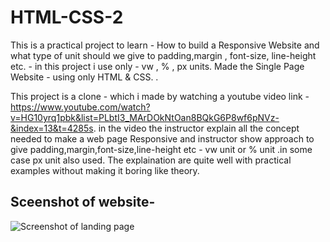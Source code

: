# HTML-CSS-2
This is a practical project to learn - How to build a Responsive  Website and what type of unit should we give to padding,margin , font-size, line-height etc. - in this project  i use  only -  vw , % , px  units. Made the Single Page Website - using only HTML & CSS. . 

This  project is  a clone - which i made by watching a  youtube  video link - https://www.youtube.com/watch?v=HG10yrq1pbk&list=PLbtI3_MArDOkNtOan8BQkG6P8wf6pNVz-&index=13&t=4285s. in the video the  instructor explain  all the concept needed to make a web page Responsive and  instructor show approach to give padding,margin,font-size,line-height etc - vw unit or % unit .in some case px unit also used. The explaination are quite well with practical examples without making it boring like theory.  

 ##  Sceenshot of website- 


![Screenshot  of landing page ](https://github.com/danish-1999/HTML-CSS-2/assets/78967177/629aaca4-78c8-4e53-a0a9-6363c7c77329)

